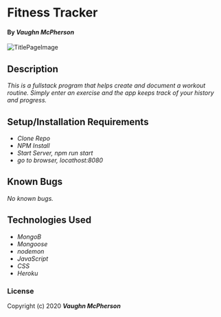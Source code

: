 # Fitness Tracker 

#### By _**Vaughn McPherson**_

![TitlePageImage](https://streetfighter.com/wp-content/uploads/2019/11/portrait-zangief-2.jpg)

## Description
_This is a fullstack program that helps create and document a workout routine. Simply enter an exercise and the app keeps track of your history and progress._
## Setup/Installation Requirements
* _Clone Repo_
* _NPM Install_
* _Start Server, npm run start_
* _go to browser, locathost:8080_

## Known Bugs
_No known bugs._

## Technologies Used
* _MongoB_
* _Mongoose_
* _nodemon_
* _JavaScript_
* _CSS_
* _Heroku_


### License

Copyright (c) 2020 **_Vaughn McPherson_**













